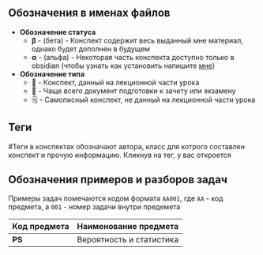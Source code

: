 ## Обозначения в именах файлов
- **Обозначение статуса**
	- **β** - (бета) - Конспект содержит весь выданный мне материал, однако будет дополнен в будущем
	- **α** - (альфа) - Некоторая часть конспекта доступно только в obsidian (чтобы узнать как установить напишите [мне](https://t.me/giant47))
- **Обозначение типа**
	- 📒 - Конспект, данный на лекционной части урока
	- 📄 - Чаще всего документ подготовки к зачету или экзамену
	- 🗒️ - Самописный конспект, не данный на лекционной части урока
## Теги
#Теги в конспектах обозначают автора, класс для котрого составлен конспект и прочую информацию. Кликнув на тег, у вас откроется 
## Обозначения примеров и разборов задач
Примеры задач помечаются кодом формата `АА001`, где `АА` - код предмета, а `001` - номер задачи внутри предемета

| Код предмета | Наименование предмета    |
| ------------ | ------------------------ |
| **PS**       | Вероятность и статистика |
